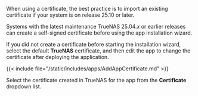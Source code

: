 &NewLine;

When using a certificate, the best practice is to import an existing certificate if your system is on release 25.10 or later.

Systems with the latest maintenance TrueNAS 25.04.*x* or earlier releases can create a self-signed certificate before using the app installation wizard.

If you did not create a certificate before starting the installation wizard, select the default **TrueNAS** certificate, and then edit the app to change the certificate after deploying the application.

{{< include file="/static/includes/apps/AddAppCertificate.md" >}}

Select the certificate created in TrueNAS for the app from the **Certificate** dropdown list.
